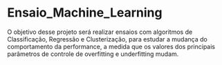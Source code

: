 # Ensaio_Machine_Learning
O objetivo desse projeto será realizar ensaios com algoritmos de Classificação, Regressão e  Clusterização, para estudar a mudança do comportamento da performance, a medida que os  valores dos principais parâmetros de controle de overfitting e underfitting mudam.
